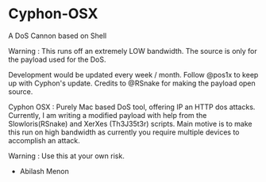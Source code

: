 Cyphon-OSX
==========

A DoS Cannon based on Shell

Warning : This runs off an extremely LOW bandwidth. The source is only for the payload used for the DoS.

Development would be  updated every week / month. Follow @pos1x to keep up with Cyphon's update. Credits to @RSnake
for making the payload open source. 

Cyphon OSX : Purely Mac based DoS tool, offering IP an HTTP dos attacks. Currently, I am writing a modified payload
with help from the Slowloris(RSnake) and XerXes (Th3J35t3r) scripts. Main motive is to make this run on high bandwidth
as currently you require multiple devices to accomplish an attack.

Warning : Use this at your own risk.

- Abilash Menon
